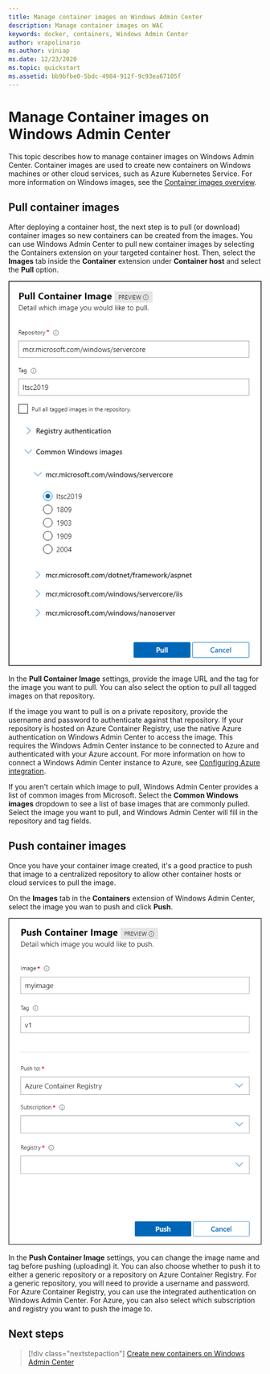 ```yaml
---
title: Manage container images on Windows Admin Center
description: Manage container images on WAC
keywords: docker, containers, Windows Admin Center
author: vrapolinario
ms.author: viniap
ms.date: 12/23/2020
ms.topic: quickstart
ms.assetid: bb9bfbe0-5bdc-4984-912f-9c93ea67105f
---
```

# Manage Container images on Windows Admin Center

This topic describes how to manage container images on Windows Admin Center. Container images are used to create new containers on Windows machines or other cloud services, such as Azure Kubernetes Service. For more information on Windows images, see the [Container images overview](../about/index.md#container-images).

## Pull container images

After deploying a container host, the next step is to pull (or download) container images so new containers can be created from the images. You can use Windows Admin Center to pull new container images by selecting the Containers extension on your targeted container host. Then, select the **Images** tab inside the **Container** extension under **Container host** and select the **Pull** option.

![Pull container images](./media/wac-pull.png)

In the **Pull Container Image** settings, provide the image URL and the tag for the image you want to pull. You can also select the option to pull all tagged images on that repository.

If the image you want to pull is on a private repository, provide the username and password to authenticate against that repository. If your repository is hosted on Azure Container Registry, use the native Azure authentication on Windows Admin Center to access the image. This requires the Windows Admin Center instance to be connected to Azure and authenticated with your Azure account. For more information on how to connect a Windows Admin Center instance to Azure, see [Configuring Azure integration](/windows-server/manage/windows-admin-center/azure/azure-integration).

If you aren't certain which image to pull, Windows Admin Center provides a list of common images from Microsoft. Select the **Common Windows images** dropdown to see a list of base images that are commonly pulled. Select the image you want to pull, and Windows Admin Center will fill in the repository and tag fields.

## Push container images

Once you have your container image created, it's a good practice to push that image to a centralized repository to allow other container hosts or cloud services to pull the image.

On the **Images** tab in the **Containers** extension of Windows Admin Center, select the image you wan to push and click **Push**.

![Push container images](./media/wac-push.png)

In the **Push Container Image** settings, you can change the image name and tag before pushing (uploading) it. You can also choose whether to push it to either a generic repository or a repository on Azure Container Registry. For a generic repository, you will need to provide a username and password. For Azure Container Registry, you can use the integrated authentication on Windows Admin Center. For Azure, you can also select which subscription and registry you want to push the image to.

## Next steps

> [!div class="nextstepaction"]
> [Create new containers on Windows Admin Center](./wac-images.md)
